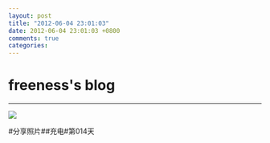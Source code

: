 ```yaml
---
layout: post
title: "2012-06-04 23:01:03"
date: 2012-06-04 23:01:03 +0800
comments: true
categories: 
---
```


# freeness's blog

----------

![](http://okqmqrbgo.bkt.clouddn.com/201206042301031.jpg)

>
\#分享照片\#\#充电\#第014天 